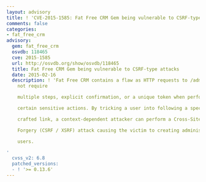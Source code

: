 ```yaml
---
layout: advisory
title: ! 'CVE-2015-1585: Fat Free CRM Gem being vulnerable to CSRF-type attacks'
comments: false
categories:
- fat_free_crm
advisory:
  gem: fat_free_crm
  osvdb: 118465
  cve: 2015-1585
  url: http://osvdb.org/show/osvdb/118465
  title: Fat Free CRM Gem being vulnerable to CSRF-type attacks
  date: 2015-02-16
  description: ! 'Fat Free CRM contains a flaw as HTTP requests to /admin/users do
    not require

    multiple steps, explicit confirmation, or a unique token when performing

    certain sensitive actions. By tricking a user into following a specially

    crafted link, a context-dependent attacker can perform a Cross-Site Request

    Forgery (CSRF / XSRF) attack causing the victim to creating administrative

    users.

'
  cvss_v2: 6.8
  patched_versions:
  - ! '>= 0.13.6'
---
```

